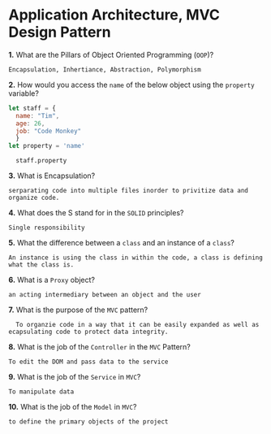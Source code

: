 # Application Architecture, MVC Design Pattern

**1.** What are the Pillars of Object Oriented Programming (`OOP`)?
<!-- enter you answer in the space below -->
```
Encapsulation, Inhertiance, Abstraction, Polymorphism

```
**2.** How would you access the `name` of the below object using the `property` variable?
```js
let staff = {
  name: "Tim",
  age: 26,
  job: "Code Monkey"
  }
let property = 'name'
```
<!-- enter you answer in the space below -->
```
  staff.property
```
**3.** What is Encapsulation?
<!-- enter you answer in the space below -->
```
serparating code into multiple files inorder to privitize data and organize code.
```
**4.** What does the S stand for in the `SOLID` principles?
<!-- enter you answer in the space below -->
```
Single responsibility
```
**5.** What the difference between a `class` and an instance of a `class`?
<!-- enter you answer in the space below -->
```
An instance is using the class in within the code, a class is defining what the class is.
```
**6.** What is a `Proxy` object?
<!-- enter you answer in the space below -->
```
an acting intermediary between an object and the user
```

**7.** What is the purpose of the `MVC` pattern?
<!-- enter you answer in the space below -->
```
  To organzie code in a way that it can be easily expanded as well as ecapsulating code to protect data integrity.
```
**8.** What is the job of the `Controller` in the `MVC` Pattern?
<!-- enter you answer in the space below -->
```
To edit the DOM and pass data to the service
```

**9.** What is the job of the `Service` in `MVC`?
<!-- enter you answer in the space below -->
```
To manipulate data
```
**10.** What is the job of the `Model` in `MVC`?
<!-- enter you answer in the space below -->
```
to define the primary objects of the project
```

